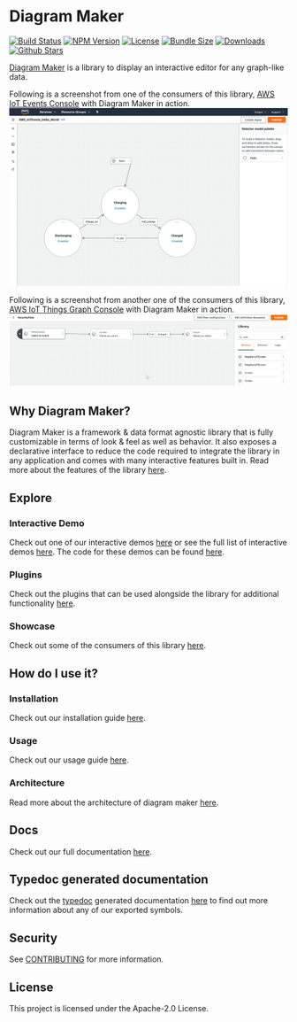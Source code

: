 # Diagram Maker
[![Build Status](https://travis-ci.com/awslabs/diagram-maker.svg?branch=master)](https://travis-ci.com/awslabs/diagram-maker)
[![NPM Version](https://img.shields.io/npm/v/diagram-maker)](https://npmjs.org/package/diagram-maker)
[![License](https://img.shields.io/npm/l/diagram-maker)](https://github.com/awslabs/diagram-maker/blob/master/LICENSE)
[![Bundle Size](https://img.shields.io/bundlephobia/minzip/diagram-maker)](https://bundlephobia.com/result?p=diagram-maker)
[![Downloads](https://img.shields.io/npm/dw/diagram-maker)](https://npmjs.org/package/diagram-maker)
[![Github Stars](https://img.shields.io/github/stars/awslabs/diagram-maker?style=social)](https://github.com/awslabs/diagram-maker)

[Diagram Maker](https://awslabs.github.io/diagram-maker) is a library to display an interactive editor for any graph-like data.

Following is a screenshot from one of the consumers of this library, [AWS IoT Events Console](https://console.aws.amazon.com/iotevents/home?region=us-east-1#/create/detectormodel) with Diagram Maker in action.
![IoT Events Screenshot](storybook/assets/IoTEventsScreenshot.png)

Following is a screenshot from another one of the consumers of this library, [AWS IoT Things Graph Console](https://console.aws.amazon.com/thingsgraph/home?region=us-east-1#/flows/create) with Diagram Maker in action.
![IoT Things Graph Screenshot](storybook/assets/IoTThingsGraphScreenshot.png)

## Why Diagram Maker?
Diagram Maker is a framework & data format agnostic library that is fully customizable in terms of look & feel as well as behavior. It also exposes a declarative interface to reduce the code required to integrate the library in any application and comes with many interactive features built in. Read more about the features of the library [here](https://awslabs.github.io/diagram-maker/?path=/story/docs-features--page).

## Explore

### Interactive Demo
Check out one of our interactive demos [here](https://awslabs.github.io/diagram-maker/?path=/story/demos-diagram-maker--left-right-rectangular) or see the full list of interactive demos [here](https://awslabs.github.io/diagram-maker/?path=/story/docs-explore-demos--page). The code for these demos can be found [here](https://github.com/awslabs/diagram-maker/tree/master/integ/demos.stories.ts).

### Plugins
Check out the plugins that can be used alongside the library for additional functionality [here](https://awslabs.github.io/diagram-maker/?path=/story/docs-explore-plugins--page).

### Showcase
Check out some of the consumers of this library [here](https://awslabs.github.io/diagram-maker/?path=/story/docs-explore-showcase--page).

## How do I use it?

### Installation
Check out our installation guide [here](https://awslabs.github.io/diagram-maker/?path=/story/docs-getting-started-installation--page).

### Usage
Check out our usage guide [here](https://awslabs.github.io/diagram-maker/?path=/story/docs-usage-initialization--page).

### Architecture
Read more about the architecture of diagram maker [here](https://awslabs.github.io/diagram-maker/?path=/story/docs-usage-architecture--page).

## Docs
Check out our full documentation [here](https://awslabs.github.io/diagram-maker).

## Typedoc generated documentation
Check out the [typedoc](http://typedoc.org/) generated documentation [here](https://awslabs.github.io/diagram-maker/typedoc/modules.html) to find out more information about any of our exported symbols.

## Security

See [CONTRIBUTING](CONTRIBUTING.md#security-issue-notifications) for more information.

## License

This project is licensed under the Apache-2.0 License.

